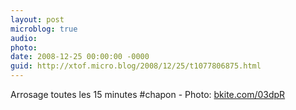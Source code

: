 ```yaml
---
layout: post
microblog: true
audio: 
photo: 
date: 2008-12-25 00:00:00 -0000
guid: http://xtof.micro.blog/2008/12/25/t1077806875.html
---
```

Arrosage toutes les 15 minutes #chapon - Photo: [bkite.com/03dpR](http://bkite.com/03dpR)
